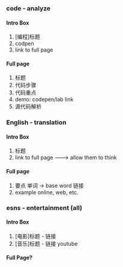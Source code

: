 ### code - analyze

#### Intro Box
1. [编程]标题
1. codpen
1. link to full page

#### Full page
1. 标题
1. 代码步骤
1. 代码重点
1. demo: codepen/lab link
1. 源代码解析

### English - translation

#### Intro Box
1. 标题
1. link to full page ---> allow them to think

#### Full page
1. 要点 单词 -> base word 链接
1. example online, web, etc. 


### esns - entertainment (all)

#### Intro Box
1. [电影]标题 - 链接
1. [音乐]标题 - 链接 youtube

#### Full Page?

